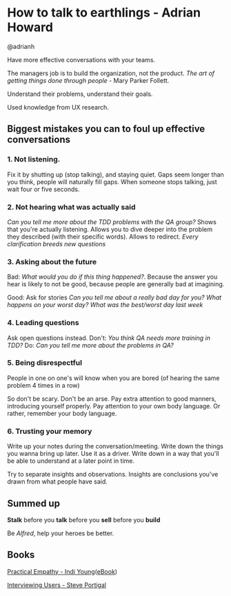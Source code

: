 # How to talk to earthlings - Adrian Howard
@adrianh

Have more effective conversations with your teams.

The managers job is to build the organization, not the product.
_The art of getting things done through people_ - Mary Parker Follett.

Understand their problems, understand their goals.

Used knowledge from UX research.

## Biggest mistakes you can to foul up effective conversations

### 1. Not listening. 
Fix it by shutting up (stop talking), and staying quiet.
Gaps seem longer than you think, people will naturally fill gaps.
When someone stops talking, just wait four or five seconds.

### 2. Not hearing what was actually said
_Can you tell me more about the TDD problems with the QA group?_
Shows that you're actually listening.
Allows you to dive deeper into the problem they described (with their specific words).
Allows to redirect.
_Every clarification breeds new questions_

### 3. Asking about the future
Bad: _What would you do if this thing happened?_.
Because the answer you hear is likely to not be good, because people are generally bad at imagining.

Good: Ask for stories
_Can you tell me about a really bad day for you?_
_What happens on your worst day?_
_What was the best/worst day last week_

### 4. Leading questions
Ask open questions instead.
Don't: _You think QA needs more training in TDD?_
Do: _Can you tell me more about the problems in QA?_

### 5. Being disrespectful
People in one on one's will know when you are bored (of hearing the same problem 4 times in a row)

So don't be scary. Don't be an arse. Pay extra attention to good manners, introducing yourself properly.
Pay attention to your own body language. Or rather, remember your body language.

### 6. Trusting your memory
Write up your notes during the conversation/meeting.
Write down the things you wanna bring up later. Use it as a driver.
Write down in a way that you'll be able to understand at a later point in time.

Try to separate insights and observations.
Insights are conclusions you've drawn from what people have said.

## Summed up
**Stalk** before you **talk** before you **sell** before you **build**

Be _Alfred_, help your heroes be better.

## Books
[Practical Empathy - Indi Young](https://www.amazon.co.uk/Practical-Empathy-Collaboration-Creativity-Your/dp/1933820489/)([eBook](http://rosenfeldmedia.com/books/practical-empathy/))

[Interviewing Users - Steve Portigal](https://www.amazon.co.uk/Interviewing-Users-Uncover-Compelling-Insights-ebook/dp/B00CEKR872/)